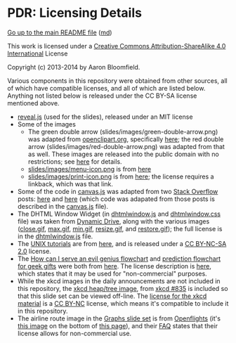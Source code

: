 PDR: Licensing Details
======================

[Go up to the main README file](readme.html) ([md](readme.md))

This work is licensed under a [Creative Commons Attribution-ShareAlike 4.0 International](http://creativecommons.org/licenses/by-sa/4.0/) License

Copyright (c) 2013-2014 by Aaron Bloomfield.

Various components in this repository were obtained from other sources, all of which have compatible licenses, and all of which are listed below.  Anything not listed below is released under the CC BY-SA license mentioned above.

- [reveal.js](https://github.com/hakimel/reveal.js/) (used for the slides), released under an MIT license
- Some of the images
    - The green double arrow (slides/images/green-double-arrow.png) was adapted from [openclipart.org](http://openclipart.org), specifically [here](http://openclipart.org/detail/3677/arrow-left-right-by-torfnase); the red double arrow (slides/images/red-double-arrow.png) was adapted from that as well.  These images are released into the public domain with no restrictions; see [here](http://openclipart.org/share) for details.
    - [slides/images/menu-icon.png](slides/images/menu-icon.png) is from [here](http://androgeek.com/wp-content/uploads/2010/03/android-free-menu-icon-set.png)
    - [slides/images/print-icon.png](slides/images/print-icon.png) is from [here](http://www.iconarchive.com/show/icons8-metro-style-icons-by-visualpharm/Very-Basic-Print-icon.html); the license requires a linkback, which was that link.
- Some of the code in [canvas.js](slides/js/canvas.js) was adapted from two [Stack Overflow](http://stackoverflow.com/) posts: [here](http://stackoverflow.com/questions/2368784/draw-by-mouse-with-html5-canvas) and [here](http://stackoverflow.com/questions/4037212/html-canvas-full-screen) (which code was adapated from those posts is described in the [canvas.js](slides/js/canvas.js) file).
- The DHTML Window Widget (in [dhtmlwindow.js](slides/js/dhtmlwindow.js) and [dhtmlwindow.css](slides/css/dhtmlwindow.css) file) was taken from [Dynamic Drive](http://www.dynamicdrive.com), along with the various images ([close.gif](slides/images/close.gif), [max.gif](slides/images/max.gif), [min.gif](slides/images/min.gif), [resize.gif](slides/images/resize.gif), and [restore.gif](slides/images/restore.gif)); the full license is in the [dhtmlwindow.js](slides/js/dhtmlwindow.js) file.
- The [UNIX tutorials](tutorials/03-04-more-unix/index.html) are from [here](http://www.ee.surrey.ac.uk/Teaching/Unix/), and is released under a [CC BY-NC-SA 2.0](http://creativecommons.org/licenses/by-nc-sa/2.0/) license.
- The [How can I serve an evil genius flowchart](slides/images/05-trees/evil-genius-flowchart.gif) and [prediction flowchart for geek gifts](slides/images/11-graphs/geek-gift-flowchart.gif) were both from [here](http://ars.userfriendly.org/cartoons/?id=20100829).  The license description is [here](http://www.userfriendly.org/archivist/gallery/games.html), which states that it may be used for "non-commercial" purposes.
- While the xkcd images in the daily announcements are not included in this repository, the [xkcd heap/tree image](slides/images/10-heaps-huffman/tree.png), from [xkcd #835](http://xkcd.com/835) is included so that this slide set can be viewed off-line.  The [license for the xkcd material](http://xkcd.com/license.html) is a [CC BY-NC](http://creativecommons.org/licenses/by-nc/2.5/) license, which means it's compatible to include it in this repository.
- The airline route image in the [Graphs slide set](slides/11-graphs.html) is from [Openflights](http://openflights.org) (it's [this image](http://openflights.org/demo/openflights-routedb-2048.png) on the bottom of [this page](http://openflights.org/data.html)), and their [FAQ](http://openflights.org/faq) states that their license allows for non-commercial use.
